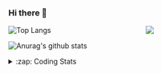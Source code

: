 ### Hi there 👋

<!--
**tao8687/tao8687** is a ✨ _special_ ✨ repository because its `README.md` (this file) appears on your GitHub profile.

Here are some ideas to get you started:

- 🔭 I’m currently working on ...
- 🌱 I’m currently learning ...
- 👯 I’m looking to collaborate on ...
- 🤔 I’m looking for help with ...
- 💬 Ask me about ...
- 📫 How to reach me: ...
- 😄 Pronouns: ...
- ⚡ Fun fact: ...
-->

<img align='right' src="https://media.giphy.com/media/M9gbBd9nbDrOTu1Mqx/giphy.gif" width="230">

![Top Langs](https://github-readme-stats.vercel.app/api/top-langs/?username=tao8687&layout=compact&title_color=23238E&text_color=A67D3D)

![Anurag's github stats](https://github-readme-stats.vercel.app/api?username=tao8687&show_icons=true&&text_color=A67D3D&title_color=23238E&show_icons=false&count_private=true&hide=stars)

<details>
  <summary>:zap: Coding Stats</summary>
  <b>
<!--START_SECTION:waka-->
![Profile Views](http://img.shields.io/badge/Profile%20Views-7-blue)

**🐱 My Github Data** 

> 🏆 240 Contributions in the Year 2021
 > 
> 📦 885.2 kB Used in Github's Storage 
 > 
> 🚫 Not Opted to Hire
 > 
> 📜 47 Public Repositories 
 > 
> 🔑 21 Private Repositories  
 > 
**I'm an Early 🐤** 

```text
🌞 Morning    141 commits    ███████████░░░░░░░░░░░░░░   45.19% 
🌆 Daytime    90 commits     ███████░░░░░░░░░░░░░░░░░░   28.85% 
🌃 Evening    72 commits     █████░░░░░░░░░░░░░░░░░░░░   23.08% 
🌙 Night      9 commits      ░░░░░░░░░░░░░░░░░░░░░░░░░   2.88%

```
📅 **I'm Most Productive on Wednesday** 

```text
Monday       38 commits     ███░░░░░░░░░░░░░░░░░░░░░░   12.18% 
Tuesday      51 commits     ████░░░░░░░░░░░░░░░░░░░░░   16.35% 
Wednesday    70 commits     █████░░░░░░░░░░░░░░░░░░░░   22.44% 
Thursday     43 commits     ███░░░░░░░░░░░░░░░░░░░░░░   13.78% 
Friday       63 commits     █████░░░░░░░░░░░░░░░░░░░░   20.19% 
Saturday     29 commits     ██░░░░░░░░░░░░░░░░░░░░░░░   9.29% 
Sunday       18 commits     █░░░░░░░░░░░░░░░░░░░░░░░░   5.77%

```


📊 **This Week I Spent My Time On** 

```text
⌚︎ Time Zone: Asia/Shanghai

💬 Programming Languages: 
C++                      48 mins             ████████████░░░░░░░░░░░░░   50.69% 
Other                    42 mins             ███████████░░░░░░░░░░░░░░   44.77% 
CMake                    4 mins              █░░░░░░░░░░░░░░░░░░░░░░░░   4.54%

🔥 Editors: 
VS Code                  1 hr 35 mins        █████████████████████████   100.0%

🐱‍💻 Projects: 
A-LOAM                   1 hr 31 mins        ███████████████████████░░   95.46% 
LeGO-LOAM                4 mins              █░░░░░░░░░░░░░░░░░░░░░░░░   4.54%

💻 Operating System: 
Linux                    1 hr 35 mins        █████████████████████████   100.0%

```

**I Mostly Code in C++** 

```text
C++                      9 repos             ████████░░░░░░░░░░░░░░░░░   34.62% 
C                        6 repos             █████░░░░░░░░░░░░░░░░░░░░   23.08% 
Python                   5 repos             ████░░░░░░░░░░░░░░░░░░░░░   19.23% 
Shell                    2 repos             ██░░░░░░░░░░░░░░░░░░░░░░░   7.69% 
Makefile                 1 repo              █░░░░░░░░░░░░░░░░░░░░░░░░   3.85%

```


**Timeline**

![Chart not found](https://raw.githubusercontent.com/tao8687/tao8687/master/charts/bar_graph.png) 


 Last Updated on 27/07/2021
<!--END_SECTION:waka-->
</details>
